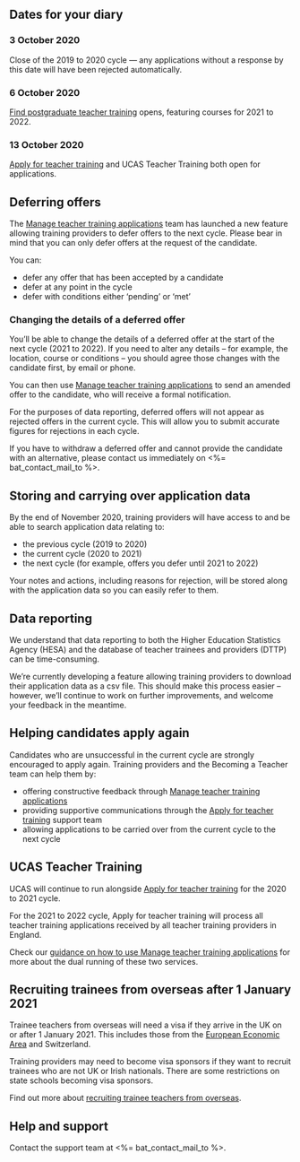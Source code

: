 ## Dates for your diary

### 3 October 2020

Close of the 2019 to 2020 cycle — any applications without a response by this date will have been rejected automatically.

### 6 October 2020

[Find postgraduate teacher training](https://www.find-postgraduate-teacher-training.service.gov.uk/) opens, featuring courses for 2021 to 2022.

### 13 October 2020

[Apply for teacher training](<%= candidate_interface_path %>) and UCAS Teacher Training both open for applications.

## Deferring offers

The [Manage teacher training applications](<%= provider_interface_path %>) team has launched a new feature allowing training providers to defer offers to the next cycle. Please bear in mind that you can only defer offers at the request of the candidate.

You can:

* defer any offer that has been accepted by a candidate
* defer at any point in the cycle
* defer with conditions either ‘pending’ or ‘met’

### Changing the details of a deferred offer

You’ll be able to change the details of a deferred offer at the start of the next cycle (2021 to 2022). If you need to alter any details – for example, the location, course or conditions – you should agree those changes with the candidate first, by email or phone.

You can then use [Manage teacher training applications](<%= provider_interface_path %>) to send an amended offer to the candidate, who will receive a formal notification.

For the purposes of data reporting, deferred offers will not appear as rejected offers in the current cycle. This will allow you to submit accurate figures for rejections in each cycle.

If you have to withdraw a deferred offer and cannot provide the candidate with an alternative, please contact us immediately on <%= bat_contact_mail_to %>.

## Storing and carrying over application data

By the end of November 2020, training providers will have access to and be able to search application data relating to:

* the previous cycle (2019 to 2020)
* the current cycle (2020 to 2021)
* the next cycle (for example, offers you defer until 2021 to 2022)

Your notes and actions, including reasons for rejection, will be stored along with the application data so you can easily refer to them.

## Data reporting

We understand that data reporting to both the Higher Education Statistics Agency (HESA) and the database of teacher trainees and providers (DTTP) can be time-consuming.

We’re currently developing a feature allowing training providers to download their application data as a csv file. This should make this process easier – however, we’ll continue to work on further improvements, and welcome your feedback in the meantime.

## Helping candidates apply again

Candidates who are unsuccessful in the current cycle are strongly encouraged to apply again. Training providers and the Becoming a Teacher team can help them by:

* offering constructive feedback through [Manage teacher training applications](<%= provider_interface_path %>)
* providing supportive communications through the [Apply for teacher training](<%= candidate_interface_path %>) support team
* allowing applications to be carried over from the current cycle to the next cycle

## UCAS Teacher Training

UCAS will continue to run alongside [Apply for teacher training](<%= candidate_interface_path %>) for the 2020 to 2021 cycle.

For the 2021 to 2022 cycle, Apply for teacher training will process all teacher training applications received by all teacher training providers in England.

Check our [guidance on how to use Manage teacher training applications](<%= provider_interface_service_guidance_path %>) for more about the dual running of these two services.

## Recruiting trainees from overseas after 1 January 2021

Trainee teachers from overseas will need a visa if they arrive in the UK on or after 1 January 2021. This includes those from the [European Economic Area](https://www.gov.uk/eu-eea) and Switzerland.

Training providers may need to become visa sponsors if they want to recruit trainees who are not UK or Irish nationals. There are some restrictions on state schools becoming visa sponsors.

Find out more about [recruiting trainee teachers from overseas](https://www.gov.uk/guidance/recruit-trainee-teachers-from-overseas-accredited-itt-providers).

## Help and support

Contact the support team at <%= bat_contact_mail_to %>.
